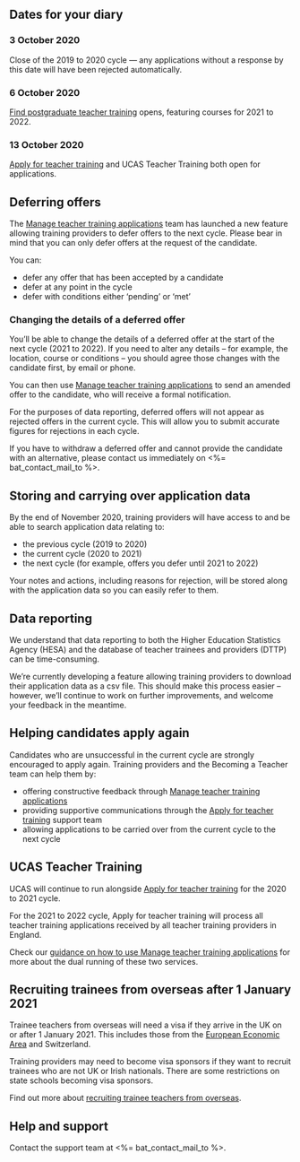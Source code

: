 ## Dates for your diary

### 3 October 2020

Close of the 2019 to 2020 cycle — any applications without a response by this date will have been rejected automatically.

### 6 October 2020

[Find postgraduate teacher training](https://www.find-postgraduate-teacher-training.service.gov.uk/) opens, featuring courses for 2021 to 2022.

### 13 October 2020

[Apply for teacher training](<%= candidate_interface_path %>) and UCAS Teacher Training both open for applications.

## Deferring offers

The [Manage teacher training applications](<%= provider_interface_path %>) team has launched a new feature allowing training providers to defer offers to the next cycle. Please bear in mind that you can only defer offers at the request of the candidate.

You can:

* defer any offer that has been accepted by a candidate
* defer at any point in the cycle
* defer with conditions either ‘pending’ or ‘met’

### Changing the details of a deferred offer

You’ll be able to change the details of a deferred offer at the start of the next cycle (2021 to 2022). If you need to alter any details – for example, the location, course or conditions – you should agree those changes with the candidate first, by email or phone.

You can then use [Manage teacher training applications](<%= provider_interface_path %>) to send an amended offer to the candidate, who will receive a formal notification.

For the purposes of data reporting, deferred offers will not appear as rejected offers in the current cycle. This will allow you to submit accurate figures for rejections in each cycle.

If you have to withdraw a deferred offer and cannot provide the candidate with an alternative, please contact us immediately on <%= bat_contact_mail_to %>.

## Storing and carrying over application data

By the end of November 2020, training providers will have access to and be able to search application data relating to:

* the previous cycle (2019 to 2020)
* the current cycle (2020 to 2021)
* the next cycle (for example, offers you defer until 2021 to 2022)

Your notes and actions, including reasons for rejection, will be stored along with the application data so you can easily refer to them.

## Data reporting

We understand that data reporting to both the Higher Education Statistics Agency (HESA) and the database of teacher trainees and providers (DTTP) can be time-consuming.

We’re currently developing a feature allowing training providers to download their application data as a csv file. This should make this process easier – however, we’ll continue to work on further improvements, and welcome your feedback in the meantime.

## Helping candidates apply again

Candidates who are unsuccessful in the current cycle are strongly encouraged to apply again. Training providers and the Becoming a Teacher team can help them by:

* offering constructive feedback through [Manage teacher training applications](<%= provider_interface_path %>)
* providing supportive communications through the [Apply for teacher training](<%= candidate_interface_path %>) support team
* allowing applications to be carried over from the current cycle to the next cycle

## UCAS Teacher Training

UCAS will continue to run alongside [Apply for teacher training](<%= candidate_interface_path %>) for the 2020 to 2021 cycle.

For the 2021 to 2022 cycle, Apply for teacher training will process all teacher training applications received by all teacher training providers in England.

Check our [guidance on how to use Manage teacher training applications](<%= provider_interface_service_guidance_path %>) for more about the dual running of these two services.

## Recruiting trainees from overseas after 1 January 2021

Trainee teachers from overseas will need a visa if they arrive in the UK on or after 1 January 2021. This includes those from the [European Economic Area](https://www.gov.uk/eu-eea) and Switzerland.

Training providers may need to become visa sponsors if they want to recruit trainees who are not UK or Irish nationals. There are some restrictions on state schools becoming visa sponsors.

Find out more about [recruiting trainee teachers from overseas](https://www.gov.uk/guidance/recruit-trainee-teachers-from-overseas-accredited-itt-providers).

## Help and support

Contact the support team at <%= bat_contact_mail_to %>.
